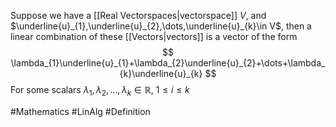 Suppose we have a [[Real Vectorspaces|vectorspace]] $V$, and $\underline{u}_{1},\underline{u}_{2},\dots,\underline{u}_{k}\in V$, then a linear combination of these [[Vectors|vectors]] is a vector of the form
$$
\lambda_{1}\underline{u}_{1}+\lambda_{2}\underline{u}_{2}+\dots+\lambda_{k}\underline{u}_{k}
$$
For some scalars $\lambda_{1},\lambda_{2},\dots,\lambda_{k}\in\mathbb{R}$, $1\leq i\leq k$

#Mathematics #LinAlg #Definition